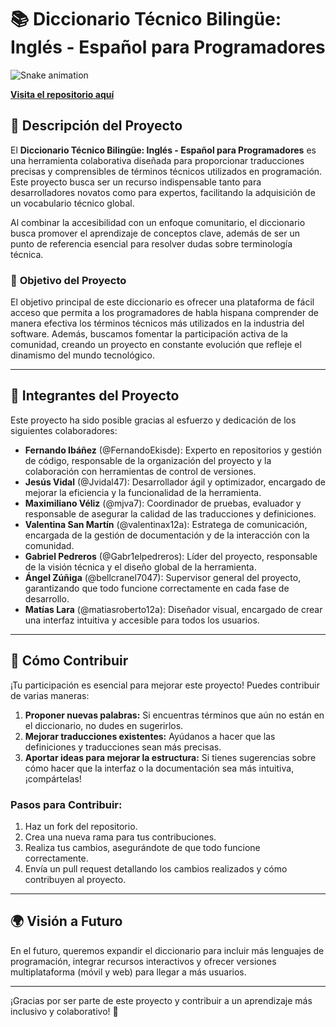# 📚 **Diccionario Técnico Bilingüe: Inglés - Español para Programadores**
<img src="https://raw.githubusercontent.com/Platane/snk/output/github-contribution-grid-snake-4.svg" alt="Snake animation" />


[**Visita el repositorio aquí**](https://github.com/FernandoEkisde/diccionario-para-programador-ingles-espanol)

## 🚀 **Descripción del Proyecto**

El **Diccionario Técnico Bilingüe: Inglés - Español para Programadores** es una herramienta colaborativa diseñada para proporcionar traducciones precisas y comprensibles de términos técnicos utilizados en programación. Este proyecto busca ser un recurso indispensable tanto para desarrolladores novatos como para expertos, facilitando la adquisición de un vocabulario técnico global.

Al combinar la accesibilidad con un enfoque comunitario, el diccionario busca promover el aprendizaje de conceptos clave, además de ser un punto de referencia esencial para resolver dudas sobre terminología técnica.

### 🎯 **Objetivo del Proyecto**

El objetivo principal de este diccionario es ofrecer una plataforma de fácil acceso que permita a los programadores de habla hispana comprender de manera efectiva los términos técnicos más utilizados en la industria del software. Además, buscamos fomentar la participación activa de la comunidad, creando un proyecto en constante evolución que refleje el dinamismo del mundo tecnológico.

---

## 👥 **Integrantes del Proyecto**

Este proyecto ha sido posible gracias al esfuerzo y dedicación de los siguientes colaboradores:

- **Fernando Ibáñez** (@FernandoEkisde): Experto en repositorios y gestión de código, responsable de la organización del proyecto y la colaboración con herramientas de control de versiones.
- **Jesús Vidal** (@Jvidal47): Desarrollador ágil y optimizador, encargado de mejorar la eficiencia y la funcionalidad de la herramienta.
- **Maximiliano Véliz** (@mjva7): Coordinador de pruebas, evaluador y responsable de asegurar la calidad de las traducciones y definiciones.
- **Valentina San Martín** (@valentinax12a): Estratega de comunicación, encargada de la gestión de documentación y de la interacción con la comunidad.
- **Gabriel Pedreros** (@Gabr1elpedreros): Líder del proyecto, responsable de la visión técnica y el diseño global de la herramienta.
- **Ángel Zúñiga** (@bellcranel7047): Supervisor general del proyecto, garantizando que todo funcione correctamente en cada fase de desarrollo.
- **Matías Lara** (@matiasroberto12a): Diseñador visual, encargado de crear una interfaz intuitiva y accesible para todos los usuarios.

---

## 📖 **Cómo Contribuir**

¡Tu participación es esencial para mejorar este proyecto! Puedes contribuir de varias maneras:

1. **Proponer nuevas palabras:** Si encuentras términos que aún no están en el diccionario, no dudes en sugerirlos.
2. **Mejorar traducciones existentes:** Ayúdanos a hacer que las definiciones y traducciones sean más precisas.
3. **Aportar ideas para mejorar la estructura:** Si tienes sugerencias sobre cómo hacer que la interfaz o la documentación sea más intuitiva, ¡compártelas!

### **Pasos para Contribuir:**

1. Haz un fork del repositorio.
2. Crea una nueva rama para tus contribuciones.
3. Realiza tus cambios, asegurándote de que todo funcione correctamente.
4. Envía un pull request detallando los cambios realizados y cómo contribuyen al proyecto.

---

## 🌍 **Visión a Futuro**

En el futuro, queremos expandir el diccionario para incluir más lenguajes de programación, integrar recursos interactivos y ofrecer versiones multiplataforma (móvil y web) para llegar a más usuarios.

---

¡Gracias por ser parte de este proyecto y contribuir a un aprendizaje más inclusivo y colaborativo! 🚀
